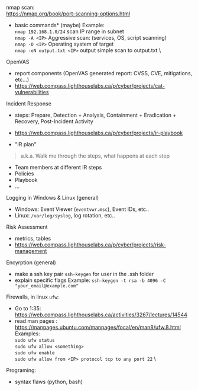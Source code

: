 nmap scan: \
https://nmap.org/book/port-scanning-options.html
- basic commands* (maybe)
Example: \
`nmap 192.168.1.0/24` scan IP range in subnet \
`nmap -A <IP>` Aggressive scan: (services, OS, script scanning) \
`nmap -O <IP>` Operating system of target \
`nmap -oN output.txt <IP>` output simple scan to output.txt \

OpenVAS
- report components (OpenVAS generated report: CVSS, CVE, mitigations, etc...)
- https://web.compass.lighthouselabs.ca/p/cyber/projects/cat-vulnerabilities

Incident Response
- steps:
Prepare, Detection + Analysis, Containment + Eradication + Recovery, Post-Incident Activity
- https://web.compass.lighthouselabs.ca/p/cyber/projects/ir-playbook

- "IR plan"
> a.k.a. Walk me through the steps, what happens at each step
- Team members at different IR steps
- Policies
- Playbook
- ...

Logging in Windows & Linux (general)
- Windows: Event Viewer (`eventvwr.msc`), Event IDs, etc..
- Linux: `/var/log/syslog`, log rotation, etc.. 

Risk Assessment 
- metrics, tables
- https://web.compass.lighthouselabs.ca/p/cyber/projects/risk-management

Encyrption (general)
- make a ssh key pair `ssh-keygen` for user in the .ssh folder
- explain specific flags
Example:
`ssh-keygen -t rsa -b 4096 -C "your_email@example.com"`

Firewalls, in linux `ufw`:
- Go to 1:35: https://web.compass.lighthouselabs.ca/activities/3267/lectures/14544
- read man pages : https://manpages.ubuntu.com/manpages/focal/en/man8/ufw.8.html
Examples: \
`sudo ufw status` \
`sudo ufw allow <something>` \
`sudo ufw enable` \
`sudo ufw allow from <IP> protocol tcp to any port 22` \

Programing:
- syntax flaws (python, bash)
